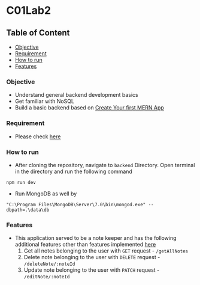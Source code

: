 # C01Lab2
## Table of Content
- [Objective](#objective)
- [Requirement](#requirement)
- [How to run](#how-to-run)
- [Features](#features)
### Objective
- Understand general backend development basics
- Get familiar with NoSQL
- Build a basic backend based on <a href=https://github.com/ArmandoRJr/c01w24lab2> Create Your first MERN App </a>
### Requirement 
- Please check <a href=https://github.com/ArmandoRJr/c01w24lab2#pre> here </a>
### How to run
- After cloning the repository, navigate to `backend` Directory. Open terminal in the directory and run the following command
```shell
npm run dev
```
- Run MongoDB as well by 
```shell
"C:\Program Files\MongoDB\Server\7.0\bin\mongod.exe" --dbpath=.\data\db
```
### Features
- This application served to be a note keeper and has the following additional features other than features implemented <a href=https://github.com/ArmandoRJr/c01w24lab2#pre> here </a> 
    1. Get all notes belonging to the user with `GET` request - `/getAllNotes`
    2. Delete note belonging to the user with `DELETE` request - `/deleteNote/:noteId`
    3. Update note belonging to the user with `PATCH` request - `/editNote/:noteId`
